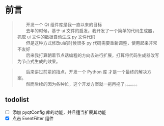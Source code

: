 # 前言

> &emsp;&emsp;开发一个 Qt 组件库是我一直以来的目标    
> &emsp;&emsp;去年的时候，基于 ui 文件的启发，我开发了一个简单的代码生成器，抓取 ui 文件的数据自动生成 py 文件代码    
> &emsp;&emsp;但是这种方式修改ui的时候很多 py 代码需要重新调整，使用起来非常不友好    
> &emsp;&emsp;后来我打算朝着节点话编程的方向去进行扩展，打算将代码生成器改写为节点式生成的效果。    

> &emsp;&emsp;后来讲过前辈的指点，开发一个 Python 库 才是一个最终的解决方案。    
> &emsp;&emsp;然而后续的因为各种忙，这个开发方案就一拖再拖了。。。。。。    

## todolist

- [ ] 添加 pyqtConfig 库的功能，并且适当扩展其功能
- [x] 点击 EventFilter 组件